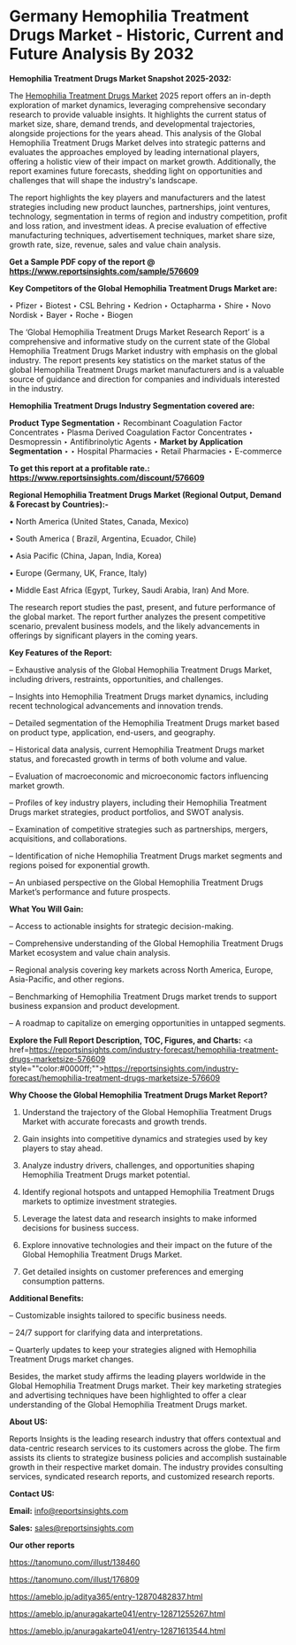 # Germany Hemophilia Treatment Drugs Market - Historic, Current and Future Analysis By 2032

<strong>Hemophilia Treatment Drugs Market Snapshot 2025-2032:</strong>

The <a href=https://www.reportsinsights.com/sample/576609>Hemophilia Treatment Drugs Market</a> 2025 report offers an in-depth exploration of market dynamics, leveraging comprehensive secondary research to provide valuable insights. It highlights the current status of market size, share, demand trends, and developmental trajectories, alongside projections for the years ahead. This analysis of the Global Hemophilia Treatment Drugs Market delves into strategic patterns and evaluates the approaches employed by leading international players, offering a holistic view of their impact on market growth. Additionally, the report examines future forecasts, shedding light on opportunities and challenges that will shape the industry's landscape.

The report highlights the key players and manufacturers and the latest strategies including new product launches, partnerships, joint ventures, technology, segmentation in terms of region and industry competition, profit and loss ration, and investment ideas. A precise evaluation of effective manufacturing techniques, advertisement techniques, market share size, growth rate, size, revenue, sales and value chain analysis.

<strong>Get a Sample PDF copy of the report @ <a href=https://www.reportsinsights.com/sample/576609 style=color:#0000ff;>https://www.reportsinsights.com/sample/576609</a></strong>

<strong>Key Competitors of the Global Hemophilia Treatment Drugs Market are:</strong>

‣ Pfizer
‣ Biotest
‣ CSL Behring
‣ Kedrion
‣ Octapharma
‣ Shire
‣ Novo Nordisk
‣ Bayer
‣ Roche
‣ Biogen

The ‘Global Hemophilia Treatment Drugs Market Research Report’ is a comprehensive and informative study on the current state of the Global Hemophilia Treatment Drugs Market industry with emphasis on the global industry. The report presents key statistics on the market status of the global Hemophilia Treatment Drugs market manufacturers and is a valuable source of guidance and direction for companies and individuals interested in the industry.

<strong>Hemophilia Treatment Drugs Industry Segmentation covered are:</strong>

<strong>Product Type Segmentation</strong>
‣
Recombinant Coagulation Factor Concentrates
‣ Plasma Derived Coagulation Factor Concentrates
‣ Desmopressin
‣ Antifibrinolytic Agents
‣ 
<strong>Market by Application Segmentation</strong>
‣
‣  Hospital Pharmacies
‣ Retail Pharmacies
‣ E-commerce

<strong>To get this report at a profitable rate.: <a href=https://www.reportsinsights.com/discount/576609 style=color:#0000ff;>https://www.reportsinsights.com/discount/576609</a></strong>

<strong>Regional Hemophilia Treatment Drugs Market (Regional Output, Demand &amp; Forecast by Countries):-</strong>

• North America (United States, Canada, Mexico)

• South America ( Brazil, Argentina, Ecuador, Chile)

• Asia Pacific (China, Japan, India, Korea)

• Europe (Germany, UK, France, Italy)

• Middle East Africa (Egypt, Turkey, Saudi Arabia, Iran) And More.

The research report studies the past, present, and future performance of the global market. The report further analyzes the present competitive scenario, prevalent business models, and the likely advancements in offerings by significant players in the coming years.

<strong>Key Features of the Report:</strong>

– Exhaustive analysis of the Global Hemophilia Treatment Drugs Market, including drivers, restraints, opportunities, and challenges.

– Insights into Hemophilia Treatment Drugs market dynamics, including recent technological advancements and innovation trends.

– Detailed segmentation of the Hemophilia Treatment Drugs market based on product type, application, end-users, and geography.

– Historical data analysis, current Hemophilia Treatment Drugs market status, and forecasted growth in terms of both volume and value.

– Evaluation of macroeconomic and microeconomic factors influencing market growth.

– Profiles of key industry players, including their Hemophilia Treatment Drugs market strategies, product portfolios, and SWOT analysis.

– Examination of competitive strategies such as partnerships, mergers, acquisitions, and collaborations.

– Identification of niche Hemophilia Treatment Drugs market segments and regions poised for exponential growth.

– An unbiased perspective on the Global Hemophilia Treatment Drugs Market’s performance and future prospects.

<strong>What You Will Gain:</strong>

– Access to actionable insights for strategic decision-making.

– Comprehensive understanding of the Global Hemophilia Treatment Drugs Market ecosystem and value chain analysis.

– Regional analysis covering key markets across North America, Europe, Asia-Pacific, and other regions.

– Benchmarking of Hemophilia Treatment Drugs market trends to support business expansion and product development.

– A roadmap to capitalize on emerging opportunities in untapped segments.

<strong>Explore the Full Report Description, TOC, Figures, and Charts:</strong>
<a href=https://reportsinsights.com/industry-forecast/hemophilia-treatment-drugs-marketsize-576609 style=""color:#0000ff;"">https://reportsinsights.com/industry-forecast/hemophilia-treatment-drugs-marketsize-576609</a>

<strong>Why Choose the Global Hemophilia Treatment Drugs Market Report?</strong>

1. Understand the trajectory of the Global Hemophilia Treatment Drugs Market with accurate forecasts and growth trends.

2. Gain insights into competitive dynamics and strategies used by key players to stay ahead.

3. Analyze industry drivers, challenges, and opportunities shaping Hemophilia Treatment Drugs market potential.

4. Identify regional hotspots and untapped Hemophilia Treatment Drugs markets to optimize investment strategies.

5. Leverage the latest data and research insights to make informed decisions for business success.

6. Explore innovative technologies and their impact on the future of the Global Hemophilia Treatment Drugs Market.

7. Get detailed insights on customer preferences and emerging consumption patterns.

<strong>Additional Benefits:</strong>

– Customizable insights tailored to specific business needs.

– 24/7 support for clarifying data and interpretations.

– Quarterly updates to keep your strategies aligned with Hemophilia Treatment Drugs market changes.

Besides, the market study affirms the leading players worldwide in the Global Hemophilia Treatment Drugs market. Their key marketing strategies and advertising techniques have been highlighted to offer a clear understanding of the Global Hemophilia Treatment Drugs market.

<strong><strong>About US</strong>:</strong>

Reports Insights is the leading research industry that offers contextual and data-centric research services to its customers across the globe. The firm assists its clients to strategize business policies and accomplish sustainable growth in their respective market domain. The industry provides consulting services, syndicated research reports, and customized research reports.

<strong>Contact US:</strong>

<p class=><b>Email:</b> <a href=mailto:info@reportsinsights.com>info@reportsinsights.com</a></p>
<p class=><b>Sales:</b> <a href=mailto:sales@reportsinsights.com>sales@reportsinsights.com</a></p>

<strong>Our other reports</strong>

<a href=https://tanomuno.com/illust/138460>https://tanomuno.com/illust/138460</a>

<a href=https://tanomuno.com/illust/176809>https://tanomuno.com/illust/176809</a>

<a href=https://ameblo.jp/aditya365/entry-12870482837.html>https://ameblo.jp/aditya365/entry-12870482837.html</a>

<a href=https://ameblo.jp/anuragakarte041/entry-12871255267.html>https://ameblo.jp/anuragakarte041/entry-12871255267.html</a>

<a href=https://ameblo.jp/anuragakarte041/entry-12871613544.html>https://ameblo.jp/anuragakarte041/entry-12871613544.html</a>
